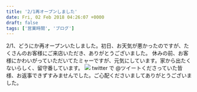 ```yaml
---
title: '2/1再オープンしました'
date: Fri, 02 Feb 2018 04:26:07 +0000
draft: false
tags: ['営業時間', 'ブログ']
---
```


2/1、どうにか再オープンいたしました。初日、お天気が悪かったのですが、たくさんのお客様にご来店いただき、ありがとうございました。 休みの前、お客様にかわいがっていただいてたミャーですが、元気にしています。家から出たくないらしく、留守番しています。 [![](/images/2018/02/DSC_0337.jpg)](/images/2018/02/DSC_0337.jpg) twitter で @ツイートくださっていた皆様、お返事できずすみませんでした。ご心配くださいましてありがとうございました。